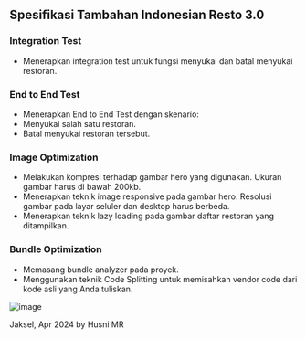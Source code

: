 ## Spesifikasi Tambahan Indonesian Resto 3.0

### Integration Test
- Menerapkan integration test untuk fungsi menyukai dan batal menyukai restoran.
### End to End Test
- Menerapkan End to End Test dengan skenario:
- Menyukai salah satu restoran.
- Batal menyukai restoran tersebut.
### Image Optimization
- Melakukan kompresi terhadap gambar hero yang digunakan. Ukuran gambar harus di bawah 200kb.
- Menerapkan teknik image responsive pada gambar hero. Resolusi gambar pada layar seluler dan desktop harus berbeda.
- Menerapkan teknik lazy loading pada gambar daftar restoran yang ditampilkan.
### Bundle Optimization
- Memasang bundle analyzer pada proyek.
- Menggunakan teknik Code Splitting untuk memisahkan vendor code dari kode asli yang Anda tuliskan.

![image](https://github.com/husnimr/restaurants-app/assets/118866154/de1bed21-a615-4745-80d6-2ef3f5bae7b5)

Jaksel, Apr 2024
by Husni MR
